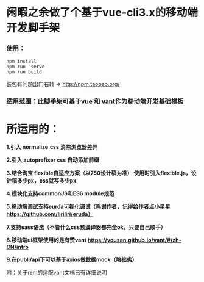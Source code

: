 # 闲暇之余做了个基于vue-cli3.x的移动端开发脚手架

### 使用：

```
npm install
npm run  serve
npm run build 
```

装包有问题出门右转 =>  http://npm.taobao.org/

###  适用范围：此脚手架可基于vue 和  vant作为移动端开发基础模板
# 所运用的：
**1.引入 normalize.css 消除浏览器差异**

**2.引入 autoprefixer css 自动添加前缀**

**3.结合淘宝 flexible自适应方案（以750设计稿为准）
使用时引入flexible.js，设计稿多少px，css就写多少px**

**4.模块化支持commonJS和ES6 module规范**

**5.移动端调试支持eurda可视化调试（鸣谢作者，记得给作者点小星星 https://github.com/liriliri/eruda）**

**7.支持sass语法（不管什么css预编译器都完全ok，只要自己顺手）**

**8.移动端ui框架使用的是有赞vant https://youzan.github.io/vant/#/zh-CN/intro**

**9.在publi/api下可以基于axios做数据mock（略拙劣）**

附：关于rem的适配vant文档已有详细说明